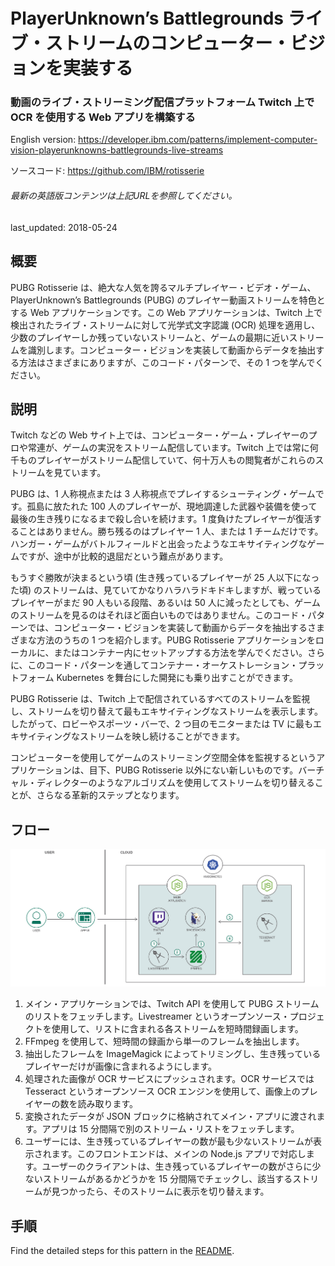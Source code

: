 # PlayerUnknown’s Battlegrounds ライブ・ストリームのコンピューター・ビジョンを実装する

### 動画のライブ・ストリーミング配信プラットフォーム Twitch 上で OCR を使用する Web アプリを構築する

English version: https://developer.ibm.com/patterns/implement-computer-vision-playerunknowns-battlegrounds-live-streams
  
ソースコード: https://github.com/IBM/rotisserie

###### 最新の英語版コンテンツは上記URLを参照してください。
last_updated: 2018-05-24

 ## 概要

PUBG Rotisserie は、絶大な人気を誇るマルチプレイヤー・ビデオ・ゲーム、PlayerUnknown’s Battlegrounds (PUBG) のプレイヤー動画ストリームを特色とする Web アプリケーションです。この Web アプリケーションは、Twitch 上で検出されたライブ・ストリームに対して光学式文字認識 (OCR) 処理を適用し、少数のプレイヤーしか残っていないストリームと、ゲームの最期に近いストリームを識別します。コンピューター・ビジョンを実装して動画からデータを抽出する方法はさまざまにありますが、このコード・パターンで、その 1 つを学んでください。

## 説明

Twitch などの Web サイト上では、コンピューター・ゲーム・プレイヤーのプロや常連が、ゲームの実況をストリーム配信しています。Twitch 上では常に何千ものプレイヤーがストリーム配信していて、何十万人もの閲覧者がこれらのストリームを見ています。

PUBG は、1 人称視点または 3 人称視点でプレイするシューティング・ゲームです。孤島に放たれた 100 人のプレイヤーが、現地調達した武器や装備を使って最後の生き残りになるまで殺し合いを続けます。1 度負けたプレイヤーが復活することはありません。勝ち残るのはプレイヤー 1 人、または 1 チームだけです。ハンガー・ゲームがバトルフィールドと出会ったようなエキサイティングなゲームですが、途中が比較的退屈だという難点があります。

もうすぐ勝敗が決まるという頃 (生き残っているプレイヤーが 25 人以下になった頃) のストリームは、見ていてかなりハラハラドキドキしますが、戦っているプレイヤーがまだ 90 人もいる段階、あるいは 50 人に減ったとしても、ゲームのストリームを見るのはそれほど面白いものではありません。このコード・パターンでは、コンピューター・ビジョンを実装して動画からデータを抽出するさまざまな方法のうちの 1 つを紹介します。PUBG Rotisserie アプリケーションをローカルに、またはコンテナー内にセットアップする方法を学んでください。さらに、このコード・パターンを通してコンテナー・オーケストレーション・プラットフォーム Kubernetes を舞台にした開発にも乗り出すことができます。

PUBG Rotisserie は、Twitch 上で配信されているすべてのストリームを監視し、ストリームを切り替えて最もエキサイティングなストリームを表示します。したがって、ロビーやスポーツ・バーで、2 つ目のモニターまたは TV に最もエキサイティングなストリームを映し続けることができます。

コンピューターを使用してゲームのストリーミング空間全体を監視するというアプリケーションは、目下、PUBG Rotisserie 以外にない新しいものです。バーチャル・ディレクターのようなアルゴリズムを使用してストリームを切り替えることが、さらなる革新的ステップとなります。

## フロー

![フロー](./images/Implement-computer-vision-for-PlayerUnkowns-Battlegrounds-Live-Streams-flow-arch.png)

1. メイン・アプリケーションでは、Twitch API を使用して PUBG ストリームのリストをフェッチします。Livestreamer というオープンソース・プロジェクトを使用して、リストに含まれる各ストリームを短時間録画します。
2. FFmpeg を使用して、短時間の録画から単一のフレームを抽出します。
3. 抽出したフレームを ImageMagick によってトリミングし、生き残っているプレイヤーだけが画像に含まれるようにします。
4. 処理された画像が OCR サービスにプッシュされます。OCR サービスでは Tesseract というオープンソース OCR エンジンを使用して、画像上のプレイヤーの数を読み取ります。
5. 変換されたデータが JSON ブロックに格納されてメイン・アプリに渡されます。アプリは 15 分間隔で別のストリーム・リストをフェッチします。
6. ユーザーには、生き残っているプレイヤーの数が最も少ないストリームが表示されます。このフロントエンドは、メインの Node.js アプリで対応します。ユーザーのクライアントは、生き残っているプレイヤーの数がさらに少ないストリームがあるかどうかを 15 分間隔でチェックし、該当するストリームが見つかったら、そのストリームに表示を切り替えます。

## 手順

Find the detailed steps for this pattern in the [README](https://github.com/IBM/rotisserie).
